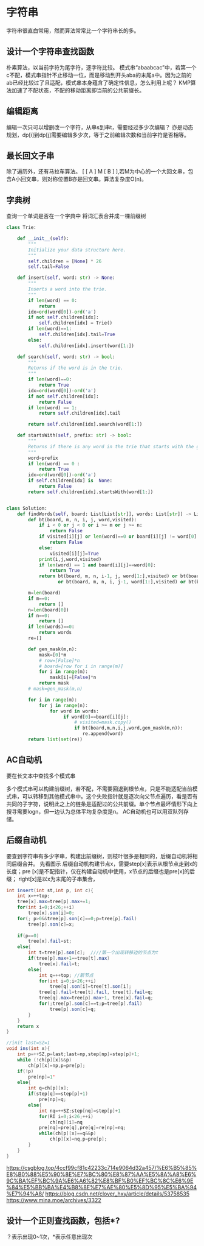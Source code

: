 # 字符串
字符串很直白常用，然而算法常常比一个字符串长的多。

## 设计一个字符串查找函数
朴素算法，以当前字符为尾字符，逐字符比较。
模式串“abaabcac”中，若第一个c不配，模式串指针不止移动一位，而是移动到开头aba的末尾a中。因为之前的ab已经比较过了且适配，模式串本身蕴含了确定性信息，怎么利用上呢？
KMP算法加速了不配状态，不配的移动距离即当前的公共前缀长。

## 编辑距离
编辑一次只可以增删改一个字符，从串s到串t，需要经过多少次编辑？
亦是动态规划，dp[i]到dp[j]需要编辑多少次，等于之前编辑次数和当前字符是否相等。

## 最长回文子串
除了遍历外，还有马拉车算法。
[  [ A ]  M  [ B ]  ],若M为中心的一个大回文串，包含A小回文串，则对称位置B亦是回文串。算法复杂度O(n)。

## 字典树
查询一个单词是否在一个字典中
将词汇表合并成一棵前缀树
```python
class Trie:

    def __init__(self):
        """
        Initialize your data structure here.
        """
        self.children = [None] * 26
        self.tail=False

    def insert(self, word: str) -> None:
        """
        Inserts a word into the trie.
        """
        if len(word) == 0:
            return
        idx=ord(word[0])-ord('a')
        if not self.children[idx]:
            self.children[idx] = Trie()
        if len(word)==1:
            self.children[idx].tail=True
        else:
            self.children[idx].insert(word[1:])

    def search(self, word: str) -> bool:
        """
        Returns if the word is in the trie.
        """
        if len(word)==0:
            return True
        idx=ord(word[0])-ord('a')
        if not self.children[idx]:
            return False
        if len(word) == 1:
            return self.children[idx].tail

        return self.children[idx].search(word[1:])

    def startsWith(self, prefix: str) -> bool:
        """
        Returns if there is any word in the trie that starts with the given prefix.
        """
        word=prefix
        if len(word) == 0 :
            return True
        idx=ord(word[0])-ord('a')
        if self.children[idx] is  None:
            return False
        return self.children[idx].startsWith(word[1:])


class Solution:
    def findWords(self, board: List[List[str]], words: List[str]) -> List[str]:
        def bt(board, m, n, i, j, word,visited):
            if i < 0 or j < 0 or i >= m or j >= n:
                return False
            if visited[i][j] or len(word)==0 or board[i][j] != word[0]:
                return False
            else:
                visited[i][j]=True
            print(i,j,word,visited)
            if len(word) == 1 and board[i][j]==word[0]:
                return True
            return bt(board, m, n, i-1, j, word[1:],visited) or bt(board, m, n, i+1, j, word[1:],visited) \
                   or bt(board, m, n, i, j-1, word[1:],visited) or bt(board, m, n, i, j+1, word[1:],visited)

        m=len(board)
        if m==0:
            return []
        n=len(board[0])
        if n==0:
            return []
        if len(words)==0:
            return words
        re=[]

        def gen_mask(m,n):
            mask=[0]*m
            # row=[False]*n
            # board=[row for i in range(m)]
            for i in range(m):
                mask[i]=[False]*n
            return mask
        # mask=gen_mask(m,n)

        for i in range(m):
            for j in range(n):
                for word in words:
                     if word[0]==board[i][j]:
                         # visited=mask.copy()
                         if bt(board,m,n,i,j,word,gen_mask(m,n)):
                            re.append(word)
        return list(set(re))
```


## AC自动机
要在长文本中查找多个模式串

多个模式串可以构建前缀树，若不配，不需要回退到根节点，只是不能适配当前模式串，可以转移到其他模式串中。这个失败指针就是逐次向父节点遍历，看是否有共同的子字符，说明此之上的链条是适配过的公共前缀。单个节点最坏情形下向上搜寻需要logn，但一边认为总体平均复杂度是n。
AC自动机也可以用双队列存储。

## 后缀自动机
要查到字符串有多少字串，构建出前缀树，则枝叶很多是相同的，后缀自动机将相同后缀合并。
先看图示
后缀自动机构建节点x，需要step[x]表示从根节点走到x的长度；pre
[x]是不配指针，仅在构建自动机中使用，x节点的后缀也是pre[x]的后缀；
right[x]是以x为末尾的子串集合，
```java
int insert(int st,int p, int c){
    int x=++top;
    tree[x].max=tree[p].max+=1;
    for(int i=0;i<26;++i)
        tree[x].son[i]=0;
    for(; p>0&&tree[p].son[c]==0;p=tree[p].fail)
        tree[p].son[c]=x;
    
    if(p==0)
        tree[x].fail=st;
    else{
        int t=tree[p].son[c];  ////第一个出现转移边的节点为t
        if(tree[p].max+1==tree[t].max)
            tree[x].fail=t;
        else{
            int q=++top; //新节点
            for(int i=0;i<26;++i)
                tree[q].son[i]=tree[t].son[i];
            tree[q].fail=tree[t].fail, tree[t].fail=q;
            tree[q].max=tree[p].max+1, tree[x].fail=q;
            for(;tree[p].son[c]==t;p=tree[p].fail)
                tree[p].son[c]=q;
        } 
    }
    return x
}

//init last=SZ=1
void ins(int x){
    int p=++SZ,p=last;last=np,step[np]=step[p]+1;
    while (!ch[p][x]&&p)
        ch[p][x]=np,p=pre[p];
    if(!p)
        pre[np]=1'
    else{
        int q=ch[p][x];
        if(step[q]==step[p]+1)
            pre[np]=q;
        else{
            int nq=++SZ;step[nq]=step[p]+1
            for(RI i=0;i<26;++i)
                ch[nq][i]=nq
            pre[nq]=pre[q],pre[q]=re[np]=nq;
            while(ch[p][x]==q&&p)
                ch[p][x]=nq,p=pre[p];
        }
    }
}
```


https://csgblog.top/4ccf99cf81c42233c714e9064d32a457/%E6%B5%85%E8%B0%88%E5%90%8E%E7%BC%80%E8%87%AA%E5%8A%A8%E6%9C%BA%EF%BC%9A%E6%A6%82%E8%BF%B0%EF%BC%8C%E6%9E%84%E5%BB%BA%E4%B8%8E%E7%AE%80%E5%8D%95%E5%BA%94%E7%94%A8/
https://blog.csdn.net/clover_hxy/article/details/53758535
https://www.mina.moe/archives/3322

## 设计一个正则查找函数，包括*?
？表示出现0~1次，*表示任意出现次